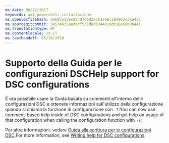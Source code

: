 ```yaml
---
ms.date: 06/12/2017
keywords: wmf,powershell,installazione
ms.openlocfilehash: ae693513ec854d766d3dcb1ea8c285963c3aa4ac
ms.sourcegitcommit: 54534635eedacf531d8d6344019dc16a50b8b441
ms.translationtype: HT
ms.contentlocale: it-IT
ms.lasthandoff: 05/16/2018
---
```

# <a name="help-support-for-dsc-configurations"></a><span data-ttu-id="5516d-102">Supporto della Guida per le configurazioni DSC</span><span class="sxs-lookup"><span data-stu-id="5516d-102">Help support for DSC configurations</span></span>

<span data-ttu-id="5516d-103">È ora possibile usare la Guida basata su commenti all'interno delle configurazioni DSC e ottenere informazioni sull'utilizzo della configurazione quando si chiama la funzione di configurazione con `-?`:</span><span class="sxs-lookup"><span data-stu-id="5516d-103">You can now use comment-based help inside of DSC configurations and get help on usage of that configuration when calling the configuration function with `-?`:</span></span>

<span data-ttu-id="5516d-104">Per altre informazioni, vedere [Guida alla scrittura per le configurazioni DSC](https://msdn.microsoft.com/powershell/dsc/confighelp).</span><span class="sxs-lookup"><span data-stu-id="5516d-104">For more information, see [Writing help for DSC configurations](https://msdn.microsoft.com/powershell/dsc/confighelp).</span></span>
